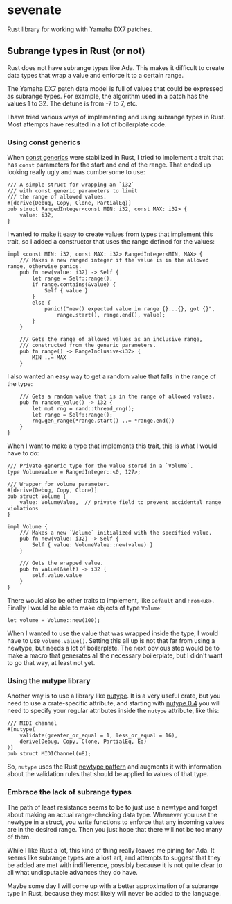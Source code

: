 # sevenate

Rust library for working with Yamaha DX7 patches.

## Subrange types in Rust (or not)

Rust does not have subrange types like Ada. This makes it difficult
to create data types that wrap a value and enforce it to a certain
range.

The Yamaha DX7 patch data model is full of values that could be
expressed as subrange types. For example, the algorithm used in a
patch has the values 1 to 32. The detune is from -7 to 7, etc.

I have tried various ways of implementing and using subrange types
in Rust. Most attempts have resulted in a lot of boilerplate code.

### Using const generics

When [const generics](https://doc.rust-lang.org/reference/items/generics.html#const-generics) were stabilized in Rust,
I tried to implement a trait that has `const` parameters for the start
and end of the range. That ended up looking really ugly and was
cumbersome to use:

    /// A simple struct for wrapping an `i32`
    /// with const generic parameters to limit
    /// the range of allowed values.
    #[derive(Debug, Copy, Clone, PartialEq)]
    pub struct RangedInteger<const MIN: i32, const MAX: i32> {
        value: i32,
    }

I wanted to make it easy to create values from types that
implement this trait, so I added a constructor that uses the
range defined for the values:

    impl <const MIN: i32, const MAX: i32> RangedInteger<MIN, MAX> {
        /// Makes a new ranged integer if the value is in the allowed range, otherwise panics.
        pub fn new(value: i32) -> Self {
            let range = Self::range();
            if range.contains(&value) {
                Self { value }
            }
            else {
                panic!("new() expected value in range {}...{}, got {}",
                    range.start(), range.end(), value);
            }
        }

        /// Gets the range of allowed values as an inclusive range,
        /// constructed from the generic parameters.
        pub fn range() -> RangeInclusive<i32> {
            MIN ..= MAX
        }

I also wanted an easy way to get a random value that falls in the
range of the type:

        /// Gets a random value that is in the range of allowed values.
        pub fn random_value() -> i32 {
            let mut rng = rand::thread_rng();
            let range = Self::range();
            rng.gen_range(*range.start() ..= *range.end())
        }
    }

When I want to make a type that implements this trait, this is what
I would have to do:

    /// Private generic type for the value stored in a `Volume`.
    type VolumeValue = RangedInteger::<0, 127>;

    /// Wrapper for volume parameter.
    #[derive(Debug, Copy, Clone)]
    pub struct Volume {
        value: VolumeValue,  // private field to prevent accidental range violations
    }

    impl Volume {
        /// Makes a new `Volume` initialized with the specified value.
        pub fn new(value: i32) -> Self {
            Self { value: VolumeValue::new(value) }
        }

        /// Gets the wrapped value.
        pub fn value(&self) -> i32 {
            self.value.value
        }
    }

There would also be other traits to implement, like `Default` and
`From<u8>`. Finally I would be able to make objects of type `Volume`:

    let volume = Volume::new(100);

When I wanted to use the value that was wrapped inside the type,
I would have to use `volume.value()`. Setting this all up
is not that far from using a newtype, but needs a lot of boilerplate.
The next obvious step would be to make a macro that generates all the
necessary boilerplate, but I didn't want to go that way, at least not yet.

### Using the nutype library

Another way is to use a library like [nutype](https://github.com/greyblake/nutype). It is a very useful crate,
but you need to use a crate-specific attribute, and starting
with [nutype 0.4](https://users.rust-lang.org/t/nutype-0-4-0-released/102889) you will need to specify your regular attributes
inside the `nutype` attribute, like this:

    /// MIDI channel
    #[nutype(
        validate(greater_or_equal = 1, less_or_equal = 16),
        derive(Debug, Copy, Clone, PartialEq, Eq)
    )]
    pub struct MIDIChannel(u8);

So, `nutype` uses the Rust [newtype pattern](https://effective-rust.com/newtype.html) and augments it with
information about the validation rules that should be applied
to values of that type.

### Embrace the lack of subrange types

The path of least resistance seems to be to just use a newtype
and forget about making an actual range-checking data type.
Whenever you use the newtype in a struct, you write functions to
enforce that any incoming values are in the desired range. Then
you just hope that there will not be too many of them.

While I like Rust a lot, this kind of thing really leaves me pining for Ada. It seems like subrange types are a lost art, and attempts to
suggest that they be added are met with indifference, possibly because
it is not quite clear to all what undisputable advances they do have.

Maybe some day I will come up with a better approximation of a subrange
type in Rust, because they most likely will never be added to the
language.
